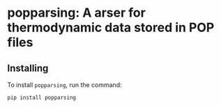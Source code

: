# popparsing: A arser for thermodynamic data stored in POP files

## Installing

To install `popparsing`, run the command:

`pip install popparsing`



